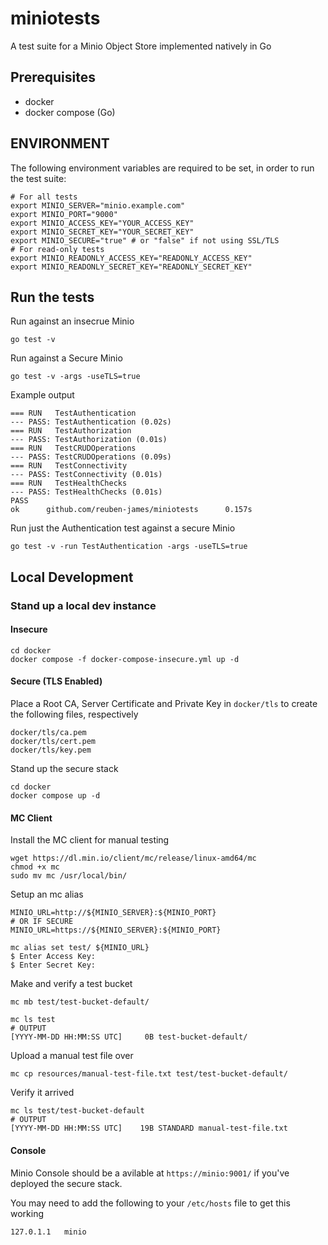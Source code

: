 # miniotests

A test suite for a Minio Object Store implemented natively in Go

## Prerequisites

* docker
* docker compose (Go)

## ENVIRONMENT

The following environment variables are required to be set, in order to run the test suite:
```
# For all tests
export MINIO_SERVER="minio.example.com"
export MINIO_PORT="9000"
export MINIO_ACCESS_KEY="YOUR_ACCESS_KEY"
export MINIO_SECRET_KEY="YOUR_SECRET_KEY"
export MINIO_SECURE="true" # or "false" if not using SSL/TLS
# For read-only tests
export MINIO_READONLY_ACCESS_KEY="READONLY_ACCESS_KEY"
export MINIO_READONLY_SECRET_KEY="READONLY_SECRET_KEY"
```

## Run the tests

Run against an insecrue Minio
```
go test -v
```

Run against a Secure Minio
```
go test -v -args -useTLS=true
```

Example output
```
=== RUN   TestAuthentication
--- PASS: TestAuthentication (0.02s)
=== RUN   TestAuthorization
--- PASS: TestAuthorization (0.01s)
=== RUN   TestCRUDOperations
--- PASS: TestCRUDOperations (0.09s)
=== RUN   TestConnectivity
--- PASS: TestConnectivity (0.01s)
=== RUN   TestHealthChecks
--- PASS: TestHealthChecks (0.01s)
PASS
ok      github.com/reuben-james/miniotests      0.157s
```

Run just the Authentication test against a secure Minio
```
go test -v -run TestAuthentication -args -useTLS=true
```

## Local Development

### Stand up a local dev instance

#### Insecure
```
cd docker
docker compose -f docker-compose-insecure.yml up -d
```

#### Secure (TLS Enabled)

Place a Root CA, Server Certificate and Private Key in `docker/tls` to create the following files, respectively
```
docker/tls/ca.pem
docker/tls/cert.pem
docker/tls/key.pem
```

Stand up the secure stack
```
cd docker
docker compose up -d
```

#### MC Client

Install the MC client for manual testing
```
wget https://dl.min.io/client/mc/release/linux-amd64/mc
chmod +x mc
sudo mv mc /usr/local/bin/
```

Setup an mc alias
```
MINIO_URL=http://${MINIO_SERVER}:${MINIO_PORT}
# OR IF SECURE
MINIO_URL=https://${MINIO_SERVER}:${MINIO_PORT}

mc alias set test/ ${MINIO_URL}
$ Enter Access Key: 
$ Enter Secret Key: 
```

Make and verify a test bucket
```
mc mb test/test-bucket-default/

mc ls test
# OUTPUT
[YYYY-MM-DD HH:MM:SS UTC]     0B test-bucket-default/
```

Upload a manual test file over
```
mc cp resources/manual-test-file.txt test/test-bucket-default/
```

Verify it arrived
```
mc ls test/test-bucket-default
# OUTPUT
[YYYY-MM-DD HH:MM:SS UTC]    19B STANDARD manual-test-file.txt
```

#### Console

Minio Console should be a avilable at `https://minio:9001/` if you've deployed the secure stack. 

You may need to add the following to your `/etc/hosts` file to get this working 
```
127.0.1.1   minio
```